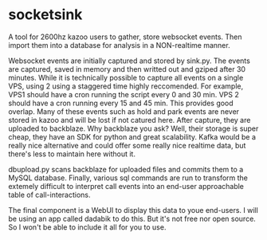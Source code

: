 # socketsink
A tool for 2600hz kazoo users to gather, store websocket events. Then import them into a database for analysis in a NON-realtime manner.

Websocket events are initially captured and stored by sink.py. The events are captured, saved in memory and then writted out and gziped after 30 minutes. While it is technically possible to capture all events on a single VPS, using 2 using a staggered time highly reccomended.  For example, VPS1 should have a cron running the script every 0 and 30 min. VPS 2 should have a cron running every 15 and 45 min. This provides good overlap. Many of these events such as hold and park events are never stored in kazoo and will be lost if not catured here. After capture, they are uploaded to backblaze. Why backblaze you ask? Well, their storage is super cheap, they have an SDK for python and great scalability. Kafka would be a really nice alternative and could offer some really nice realtime data, but there's less to maintain here without it.

dbupload.py scans backblaze for uploaded files and commits them to a MySQL database. Finally, various sql commands are run to transform the extemely difficult to interpret call events into an end-user approachable table of call-interactions.

The final component is a WebUI to display this data to youe end-users. I will be using an app called dadabik to do this. But it's not free nor open source. So I won't be able to include it all for you to use.
